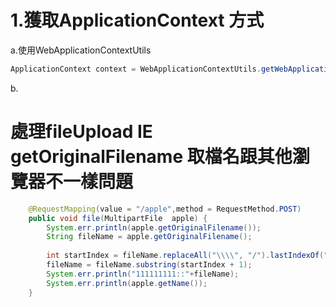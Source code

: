# 1.獲取ApplicationContext 方式

  a.使用WebApplicationContextUtils

```java
ApplicationContext context = WebApplicationContextUtils.getWebApplicationContext(this.getServletContext());
```

b.

# 處理fileUpload IE getOriginalFilename 取檔名跟其他瀏覽器不一樣問題


```java
	@RequestMapping(value = "/apple",method = RequestMethod.POST)
	public void file(MultipartFile  apple) {
		System.err.println(apple.getOriginalFilename());
		String fileName = apple.getOriginalFilename();
		
		int startIndex = fileName.replaceAll("\\\\", "/").lastIndexOf("/");
		fileName = fileName.substring(startIndex + 1);
		System.err.println("111111111::"+fileName);
		System.err.println(apple.getName());
	}
```



